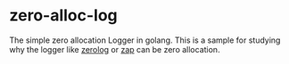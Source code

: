# zero-alloc-log

The simple zero allocation Logger in golang.
This is a sample for studying why the logger like [zerolog](https://github.com/rs/zerolog) or [zap](https://github.com/uber-go/zap) can be zero allocation.
